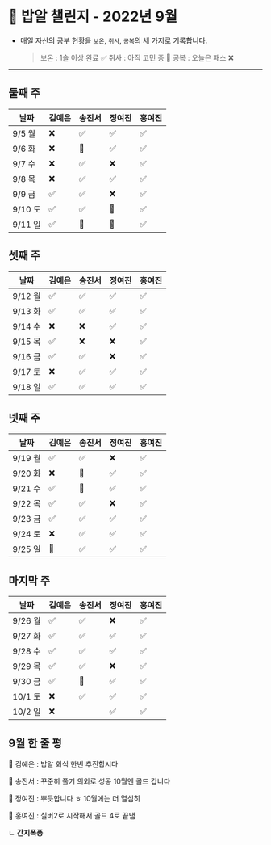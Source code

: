 # 🍚 밥알 챌린지 - 2022년 9월
- 매일 자신의 공부 현황을 `보온`, `취사`, `공복`의 세 가지로 기록합니다.
    
    > 보온 : 1솔 이상 완료 ✅
    취사 : 아직 고민 중 🤔
    공복 : 오늘은 패스 ❌
---

## 둘째 주
**날짜**|김예은|송진서|정여진|홍여진
---|---|---|---|---
9/5 월|❌ |✅  | ✅| ✅
9/6 화|❌ |🤔  | ✅|✅ 
9/7 수|❌ |✅  | ❌| ✅
9/8 목|❌ |✅  | ✅| ✅
9/9 금|✅ |✅  | ❌| ✅
9/10 토|✅ |✅  | 🤔| ✅
9/11 일|✅ |🤔  | 🤔| ✅


## 셋째 주
**날짜**|김예은|송진서|정여진|홍여진
---|---|---|---|---
9/12 월|✅ |✅  |✅| ✅
9/13 화|✅ |✅  |✅| ✅
9/14 수|❌ |❌  |✅| ✅
9/15 목|✅ |❌  |❌| ✅
9/16 금|✅ |✅  |❌| ✅
9/17 토|❌ |✅  |✅| ✅
9/18 일|✅ |✅  |✅| ✅


## 넷째 주
**날짜**|김예은|송진서|정여진|홍여진
---|---|---|---|---
9/19 월|✅ |✅  |❌| ✅
9/20 화|❌ |🤔  |✅| ✅
9/21 수|✅ |🤔  |✅| ✅
9/22 목|✅ |✅  |❌| ✅
9/23 금|✅ |✅ |✅| ✅
9/24 토|❌ |✅  |✅| ✅
9/25 일|🤔 |✅  |✅| ✅

## 마지막 주
**날짜**|김예은|송진서|정여진|홍여진
---|---|---|---|---
9/26 월|✅ |✅  |❌| ✅
9/27 화|✅ |✅  |✅| ✅
9/28 수|✅ |✅  |✅| ✅
9/29 목|✅ |✅  |❌| ✅
9/30 금|✅ |🤔  |✅| ✅
10/1 토|❌ |✅  |✅| ✅
10/2 일|❌ |  |✅| ✅

## 9월 한 줄 평
🍚 김예은 : 밥알 회식 한번 추진합시다

🍚 송진서 : 꾸준히 풀기 의외로 성공 10월엔 골드 갑니다

🍚 정여진 : 뿌듯합니다 ㅎ 10월에는 더 열심히

🍚 홍여진 : 실버2로 시작해서 골드 4로 끝냄

   ㄴ **간지폭풍**
